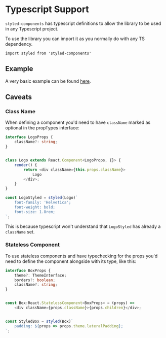 # Typescript Support

`styled-components` has typescript definitions to allow the library to be
used in any Typescript project.

To use the library you can import it as you normally do with any TS dependency.

```
import styled from 'styled-components'
```

## Example

A very basic example can be found [here](https://github.com/patrick91/Styled-Components-Typescript-Example).

## Caveats

### Class Name

When defining a component you'd need to have `className` marked as optional
in the propTypes interface:

```ts
interface LogoProps {
    className?: string;
}


class Logo extends React.Component<LogoProps, {}> {
    render() {
        return <div className={this.props.className}>
            Logo
        </div>;
    }
}

const LogoStyled = styled(Logo)`
    font-family: 'Helvetica';
    font-weight: bold;
    font-size: 1.8rem;
`;
```

This is because typescript won't understand that `LogoStyled` has already a `className` set.

### Stateless Component


To use stateless components and have typechecking for the props you'd need to
define the component alongside with its type, like this:

```ts
interface BoxProps {
    theme?: ThemeInterface;
    borders?: boolean;
    className?: string;
}


const Box:React.StatelessComponent<BoxProps> = (props) =>
    <div className={props.className}>{props.children}</div>;


const StyledBox = styled(Box)`
    padding: ${props => props.theme.lateralPadding};
`;
```
